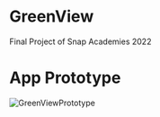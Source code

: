 # GreenView
Final Project of Snap Academies 2022

# App Prototype


![GreenViewPrototype](https://user-images.githubusercontent.com/92605110/183267200-201242a4-7ecf-4a92-8df5-449a30d9bf61.gif=200x400)
